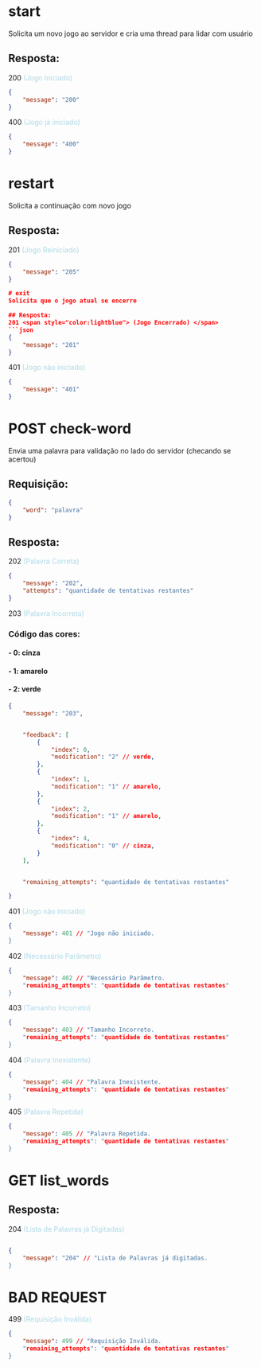 # start
Solicita um novo jogo ao servidor e cria uma thread para lidar com usuário

## Resposta:
200 <span style="color:lightblue"> (Jogo Iniciado) </span>
```json
{
    "message": "200"
}
```

400  <span style="color:lightblue"> (Jogo já iniciado) </span>
```json
{
    "message": "400"
}
```

# restart
Solicita a continuação com novo jogo

## Resposta:
201 <span style="color:lightblue"> (Jogo Reiniciado) </span>
```json
{
    "message": "205"
}

# exit
Solicita que o jogo atual se encerre

## Resposta:
201 <span style="color:lightblue"> (Jogo Encerrado) </span>
```json
{
    "message": "201"
}
```

401  <span style="color:lightblue"> (Jogo não iniciado) </span>
```json
{
    "message": "401"
}
```


# POST check-word
Envia uma palavra para validação no lado do servidor (checando se acertou)

## Requisição:
```json
{
    "word": "palavra"
}
```

## Resposta:
202 <span style="color:lightblue"> (Palavra Correta) </span>
```json
{
    "message": "202",
    "attempts": "quantidade de tentativas restantes"
}
```

203 <span style="color:lightblue"> (Palavra Incorreta) </span>

### Código das cores:
#### - 0: cinza 
#### - 1: amarelo
#### - 2: verde

```json
{
    "message": "203",


    "feedback": [
        {
            "index": 0,
            "modification": "2" // verde,
        },
        {
            "index": 1,
            "modification": "1" // amarelo,
        },
        {
            "index": 2,
            "modification": "1" // amarelo,
        },
        {
            "index": 4,
            "modification": "0" // cinza,
        }
    ],


    "remaining_attempts": "quantidade de tentativas restantes"

}
```

401  <span style="color:lightblue"> (Jogo não iniciado) </span>
```json
{
    "message": 401 // "Jogo não iniciado.
}
```

402 <span style="color:lightblue"> (Necessário Parâmetro) </span>
```json
{
    "message": 402 // "Necessário Parâmetro.
    "remaining_attempts": "quantidade de tentativas restantes"
}
```

403  <span style="color:lightblue"> (Tamanho Incorreto) </span>
```json
{
    "message": 403 // "Tamanho Incorreto.
    "remaining_attempts": "quantidade de tentativas restantes"
}
```

404  <span style="color:lightblue"> (Palavra Inexistente) </span>
```json
{
    "message": 404 // "Palavra Inexistente.
    "remaining_attempts": "quantidade de tentativas restantes"
}
```

405  <span style="color:lightblue"> (Palavra Repetida) </span>
```json
{
    "message": 405 // "Palavra Repetida.
    "remaining_attempts": "quantidade de tentativas restantes"
}
```

# GET list_words

## Resposta:

204 <span style="color:lightblue"> (Lista de Palavras já Digitadas) </span>

```json

{
    "message": "204" // "Lista de Palavras já digitadas.
}

```

# BAD REQUEST

499  <span style="color:lightblue"> (Requisição Inválida) </span>
```json
{
    "message": 499 // "Requisição Inválida.
    "remaining_attempts": "quantidade de tentativas restantes"
}
```